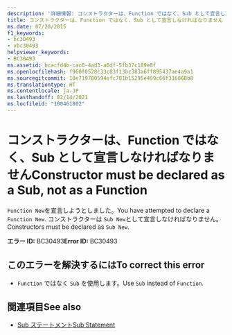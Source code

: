 ```yaml
---
description: '詳細情報: コンストラクターは、Function ではなく、Sub として宣言しなければなりません'
title: コンストラクターは、Function ではなく、Sub として宣言しなければなりません
ms.date: 07/20/2015
f1_keywords:
- bc30493
- vbc30493
helpviewer_keywords:
- BC30493
ms.assetid: bcacfd4b-cac0-4ad3-a6df-5fb37c189e8f
ms.openlocfilehash: f960f0528c33c83f13bc383a6ff895437ae4a9a1
ms.sourcegitcommit: 10e719780594efc781b15295e499c66f316068b8
ms.translationtype: HT
ms.contentlocale: ja-JP
ms.lasthandoff: 02/14/2021
ms.locfileid: "100461802"
---
```

# <a name="constructor-must-be-declared-as-a-sub-not-as-a-function"></a><span data-ttu-id="ea899-103">コンストラクターは、Function ではなく、Sub として宣言しなければなりません</span><span class="sxs-lookup"><span data-stu-id="ea899-103">Constructor must be declared as a Sub, not as a Function</span></span>

<span data-ttu-id="ea899-104">`Function New`を宣言しようとしました。</span><span class="sxs-lookup"><span data-stu-id="ea899-104">You have attempted to declare a `Function New`.</span></span> <span data-ttu-id="ea899-105">コンストラクターは `Sub New`として宣言しなければなりません。</span><span class="sxs-lookup"><span data-stu-id="ea899-105">Constructors must be declared as `Sub New`.</span></span>  
  
 <span data-ttu-id="ea899-106">**エラー ID:** BC30493</span><span class="sxs-lookup"><span data-stu-id="ea899-106">**Error ID:** BC30493</span></span>  
  
## <a name="to-correct-this-error"></a><span data-ttu-id="ea899-107">このエラーを解決するには</span><span class="sxs-lookup"><span data-stu-id="ea899-107">To correct this error</span></span>  
  
- <span data-ttu-id="ea899-108">`Function` ではなく `Sub` を使用します。</span><span class="sxs-lookup"><span data-stu-id="ea899-108">Use `Sub` instead of `Function`.</span></span>  
  
## <a name="see-also"></a><span data-ttu-id="ea899-109">関連項目</span><span class="sxs-lookup"><span data-stu-id="ea899-109">See also</span></span>

- [<span data-ttu-id="ea899-110">Sub ステートメント</span><span class="sxs-lookup"><span data-stu-id="ea899-110">Sub Statement</span></span>](../language-reference/statements/sub-statement.md)
